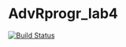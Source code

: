 # AdvRprogr_lab4
[![Build Status](https://travis-ci.com/poceviciute/AdvRprogr_lab4.svg?token=JsVfnSaWuY37Snj6Awfx&branch=master)](https://travis-ci.com/poceviciute/AdvRprogr_lab4)

